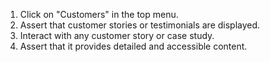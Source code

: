 1. Click on "Customers" in the top menu.
2. Assert that customer stories or testimonials are displayed.
3. Interact with any customer story or case study.
4. Assert that it provides detailed and accessible content.